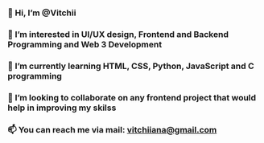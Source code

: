 ### 👋 Hi, I’m @Vitchii
### 👀 I’m interested in UI/UX design, Frontend and Backend Programming and Web 3 Development
### 🌱 I’m currently learning HTML, CSS, Python, JavaScript and C programming
### 💞️ I’m looking to collaborate on any frontend project that would help in improving my skilss
### 📫 You can reach me via mail: vitchiiana@gmail.com

<!--
**Vitchiana/Vitchiana** is a ✨ _special_ ✨ repository because its `README.md` (this file) appears on your GitHub profile.

Here are some ideas to get you started:

- 🔭 I’m currently working on ...
- 🌱 I’m currently learning ...
- 👯 I’m looking to collaborate on ...
- 🤔 I’m looking for help with ...
- 💬 Ask me about ...
- 📫 How to reach me: ...
- 😄 Pronouns: ...
- ⚡ Fun fact: ...
-->
